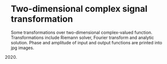 # Two-dimensional complex signal transformation
Some transformations over two-dimensional complex-valued function.
Transformations include Riemann solver, Fourier transform and analytic solution.
Phase and amplitude of input and output functions are printed into jpg images.

2020.